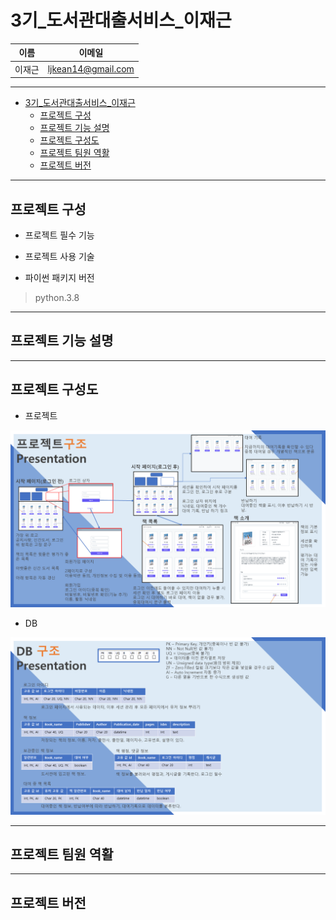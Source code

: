 # 3기_도서관대출서비스_이재근

|  이름  |     이메일         |
| :---:  |    :---:           |
| 이재근 | ljkean14@gmail.com |

***

- [3기_도서관대출서비스_이재근](#3기_도서관대출서비스_이재근)
  - [프로젝트 구성](#프로젝트-구성)
  - [프로젝트 기능 설명](#프로젝트-기능-설명)
  - [프로젝트 구성도](#프로젝트-구성도)
  - [프로젝트 팀원 역활](#프로젝트-팀원-역활)
  - [프로젝트 버전](#프로젝트-버전)

***

## 프로젝트 구성

- 프로젝트 필수 기능
- 프로젝트 사용 기술

- 파이썬 패키지 버전

> python.3.8
>

***

## 프로젝트 기능 설명

***

## 프로젝트 구성도

- 프로젝트

![001](image/프로젝트%20구조.png)

- DB

![002](image/DB구조.png)

***

## 프로젝트 팀원 역활

***

## 프로젝트 버전
